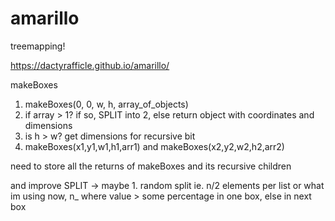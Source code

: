 # amarillo
treemapping!

https://dactyrafficle.github.io/amarillo/


makeBoxes
1. makeBoxes(0, 0, w, h, array_of_objects)
2. if array > 1? if so, SPLIT into 2, else return object with coordinates and dimensions
3. is h > w? get dimensions for recursive bit
4. makeBoxes(x1,y1,w1,h1,arr1) and makeBoxes(x2,y2,w2,h2,arr2)

need to store all the returns of makeBoxes and its recursive children

and improve SPLIT -> maybe 1. random split ie. n/2 elements per list
or what im using now, n_ where value > some percentage in one box, else in next box
